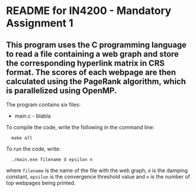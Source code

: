 # README for IN4200 - Mandatory Assignment 1

## This program uses the C programming language to read a file containing a web graph and store the corresponding hyperlink matrix in CRS format. The scores of each webpage are then calculated using the PageRank algorithm, which is parallelized using OpenMP.

The program contains six files:
  - main.c - blabla 


To compile the code, write the following in the command line:

      make all

To run the code, write:

      ./main.exe filename d epsilon n

where `filename` is the name of the file with the web graph, `d` is the damping
constant, `epsilon` is the convergence threshold value and `n` is the number of
top webpages being printed.
